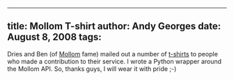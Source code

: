 -----
title:  Mollom T-shirt
author: Andy Georges
date: August 8, 2008
tags: 
-----







Dries and Ben (of [Mollom](http://mollom.com/) fame) mailed out a number
of [t-shirts](http://buytaert.net/mollom-tshirts) to people who made a
contribution to their service. I wrote a Python wrapper around the
Mollom API. So, thanks guys, I will wear it with pride ;-)




